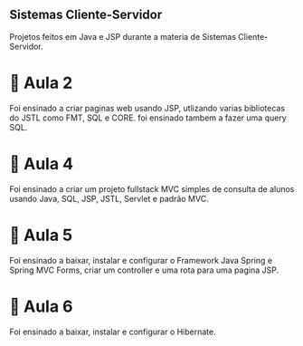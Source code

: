 ## Sistemas Cliente-Servidor

Projetos feitos em Java e JSP durante a materia de Sistemas Cliente-Servidor.

# 📝 Aula 2

Foi ensinado a criar paginas web usando JSP, utlizando varias bibliotecas do JSTL como FMT, SQL e CORE. foi ensinado tambem a fazer uma query SQL.

# 📝 Aula 4

Foi ensinado a criar um projeto fullstack MVC simples de consulta de alunos usando Java, SQL, JSP, JSTL, Servlet e padrão MVC.

# 📝 Aula 5

Foi ensinado a baixar, instalar e configurar o Framework Java Spring e Spring MVC Forms, criar um controller e uma rota para uma pagina JSP.

# 📝 Aula 6
Foi ensinado a baixar, instalar e configurar o Hibernate.